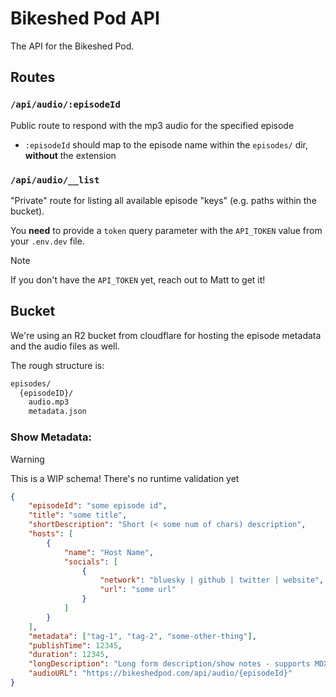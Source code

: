# Bikeshed Pod API

The API for the Bikeshed Pod.

## Routes

### `/api/audio/:episodeId`

Public route to respond with the mp3 audio for the specified episode

- `:episodeId` should map to the episode name within the `episodes/` dir, **without** the extension

### `/api/audio/__list`

"Private" route for listing all available episode "keys" (e.g. paths within the bucket).

You **need** to provide a `token` query parameter with the `API_TOKEN` value from your `.env.dev` file.

> [!NOTE]
> If you don't have the `API_TOKEN` yet, reach out to Matt to get it!

## Bucket

We're using an R2 bucket from cloudflare for hosting the episode metadata and the audio files as well.

The rough structure is:

```sh
episodes/
  {episodeID}/
    audio.mp3
    metadata.json
```

### Show Metadata:

> [!WARNING]
> This is a WIP schema! There's no runtime validation yet

```json
{
    "episodeId": "some episode id",
    "title": "some title",
    "shortDescription": "Short (< some num of chars) description",
    "hosts": [
        {
            "name": "Host Name",
            "socials": [
                {
                    "network": "bluesky | github | twitter | website",
                    "url": "some url"
                }
            ]
        }
    ],
    "metadata": ["tag-1", "tag-2", "some-other-thing"],
    "publishTime": 12345,
    "duration": 12345,
    "longDescription": "Long form description/show notes - supports MDX",
    "audioURL": "https://bikeshedpod.com/api/audio/{episodeId}"
}
```

